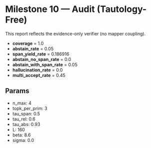 # Milestone 10 — Audit (Tautology-Free)

This report reflects the evidence-only verifier (no mapper coupling).

- **coverage** = 1.0
- **abstain_rate** = 0.05
- **span_yield_rate** = 0.186916
- **abstain_no_span_rate** = 0.0
- **abstain_with_span_rate** = 0.05
- **hallucination_rate** = 0.0
- **multi_accept_rate** = 0.45

## Params

- n_max: 4
- topk_per_prim: 3
- tau_span: 0.5
- tau_rel: 0.6
- tau_abs: 0.93
- L: 160
- beta: 8.6
- sigma: 0.0
